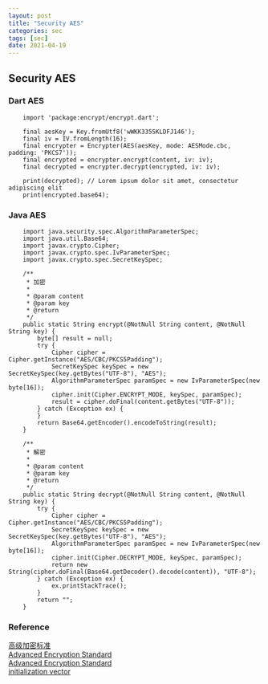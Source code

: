 ```yaml
---
layout: post
title: "Security AES"
categories: sec
tags: [sec]
date: 2021-04-19
---
```


## Security AES

### Dart AES

		import 'package:encrypt/encrypt.dart';

		final aesKey = Key.fromUtf8('wWKK335SKLDFJ146');
		final iv = IV.fromLength(16);
		final encrypter = Encrypter(AES(aesKey, mode: AESMode.cbc, padding: 'PKCS7'));
		final encrypted = encrypter.encrypt(content, iv: iv);
		final decrypted = encrypter.decrypt(encrypted, iv: iv);

		print(decrypted); // Lorem ipsum dolor sit amet, consectetur adipiscing elit
		print(encrypted.base64);


### Java AES
		
		import java.security.spec.AlgorithmParameterSpec;
		import java.util.Base64;
		import javax.crypto.Cipher;
		import javax.crypto.spec.IvParameterSpec;
		import javax.crypto.spec.SecretKeySpec;

		/**
		 * 加密
		 *
		 * @param content
		 * @param key
		 * @return
		 */
		public static String encrypt(@NotNull String content, @NotNull String key) {
			byte[] result = null;
			try {
				Cipher cipher = Cipher.getInstance("AES/CBC/PKCS5Padding");
				SecretKeySpec keySpec = new SecretKeySpec(key.getBytes("UTF-8"), "AES");
				AlgorithmParameterSpec paramSpec = new IvParameterSpec(new byte[16]);
				cipher.init(Cipher.ENCRYPT_MODE, keySpec, paramSpec);
				result = cipher.doFinal(content.getBytes("UTF-8"));
			} catch (Exception ex) {
			}
			return Base64.getEncoder().encodeToString(result);
		}

		/**
		 * 解密
		 *
		 * @param content
		 * @param key
		 * @return
		 */
		public static String decrypt(@NotNull String content, @NotNull String key) {
			try {
				Cipher cipher = Cipher.getInstance("AES/CBC/PKCS5Padding");
				SecretKeySpec keySpec = new SecretKeySpec(key.getBytes("UTF-8"), "AES");
				AlgorithmParameterSpec paramSpec = new IvParameterSpec(new byte[16]);
				cipher.init(Cipher.DECRYPT_MODE, keySpec, paramSpec);
				return new String(cipher.doFinal(Base64.getDecoder().decode(content)), "UTF-8");
			} catch (Exception ex) {
				ex.printStackTrace();
			}
			return "";
		}



### Reference
[高级加密标准](https://zh.wikipedia.org/wiki/%E9%AB%98%E7%BA%A7%E5%8A%A0%E5%AF%86%E6%A0%87%E5%87%86)  
[Advanced Encryption Standard](https://searchsecurity.techtarget.com/definition/Advanced-Encryption-Standard)  
[Advanced Encryption Standard](https://www.tutorialspoint.com/cryptography/advanced_encryption_standard.htm)  
[initialization vector](https://zh.wikipedia.org/wiki/%E5%88%9D%E5%A7%8B%E5%90%91%E9%87%8F)  

